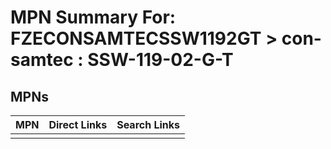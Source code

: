 



# MPN Summary For: FZECONSAMTECSSW1192GT > con-samtec : SSW-119-02-G-T

## MPNs
  

|MPN|Direct Links|Search Links|
| :--- | :--- | :--- |
||||
